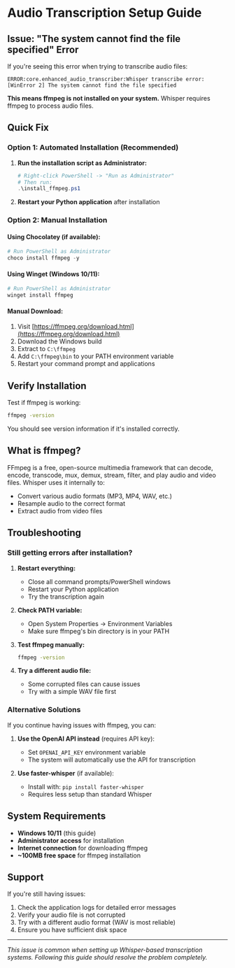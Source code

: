 # Audio Transcription Setup Guide

## Issue: "The system cannot find the file specified" Error

If you're seeing this error when trying to transcribe audio files:

```
ERROR:core.enhanced_audio_transcriber:Whisper transcribe error: [WinError 2] The system cannot find the file specified
```

**This means ffmpeg is not installed on your system.** Whisper requires ffmpeg to process audio files.

## Quick Fix

### Option 1: Automated Installation (Recommended)

1. **Run the installation script as Administrator:**
   ```powershell
   # Right-click PowerShell -> "Run as Administrator"
   # Then run:
   .\install_ffmpeg.ps1
   ```

2. **Restart your Python application** after installation

### Option 2: Manual Installation

#### Using Chocolatey (if available):
```powershell
# Run PowerShell as Administrator
choco install ffmpeg -y
```

#### Using Winget (Windows 10/11):
```powershell
# Run PowerShell as Administrator
winget install ffmpeg
```

#### Manual Download:
1. Visit [https://ffmpeg.org/download.html](https://ffmpeg.org/download.html)
2. Download the Windows build
3. Extract to `C:\ffmpeg`
4. Add `C:\ffmpeg\bin` to your PATH environment variable
5. Restart your command prompt and applications

## Verify Installation

Test if ffmpeg is working:
```cmd
ffmpeg -version
```

You should see version information if it's installed correctly.

## What is ffmpeg?

FFmpeg is a free, open-source multimedia framework that can decode, encode, transcode, mux, demux, stream, filter, and play audio and video files. Whisper uses it internally to:

- Convert various audio formats (MP3, MP4, WAV, etc.)
- Resample audio to the correct format
- Extract audio from video files

## Troubleshooting

### Still getting errors after installation?

1. **Restart everything:**
   - Close all command prompts/PowerShell windows
   - Restart your Python application
   - Try the transcription again

2. **Check PATH variable:**
   - Open System Properties → Environment Variables
   - Make sure ffmpeg's bin directory is in your PATH

3. **Test ffmpeg manually:**
   ```cmd
   ffmpeg -version
   ```

4. **Try a different audio file:**
   - Some corrupted files can cause issues
   - Try with a simple WAV file first

### Alternative Solutions

If you continue having issues with ffmpeg, you can:

1. **Use the OpenAI API instead** (requires API key):
   - Set `OPENAI_API_KEY` environment variable
   - The system will automatically use the API for transcription

2. **Use faster-whisper** (if available):
   - Install with: `pip install faster-whisper`
   - Requires less setup than standard Whisper

## System Requirements

- **Windows 10/11** (this guide)
- **Administrator access** for installation
- **Internet connection** for downloading ffmpeg
- **~100MB free space** for ffmpeg installation

## Support

If you're still having issues:

1. Check the application logs for detailed error messages
2. Verify your audio file is not corrupted
3. Try with a different audio format (WAV is most reliable)
4. Ensure you have sufficient disk space

---

*This issue is common when setting up Whisper-based transcription systems. Following this guide should resolve the problem completely.*